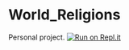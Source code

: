 # World_Religions
Personal project. 
[![Run on Repl.it](https://repl.it/badge/github/Go-Greeen/World_Religions)](https://repl.it/github/Go-Greeen/World_Religions)